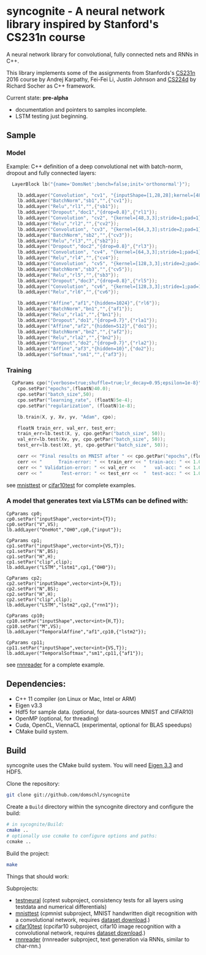 # syncognite - A neural network library inspired by Stanford's CS231n course

A neural network library for convolutional, fully connected nets and RNNs in C++.

This library implements some of the assignments from Stanfords's [CS231n](http://cs231n.stanford.edu/index.html) 2016 course by Andrej Karpathy, Fei-Fei Li, Justin Johnson and [CS224d](http://cs224d.stanford.edu/index.html) by Richard Socher as C++ framework.

Current state: **pre-alpha**
* documentation and pointers to samples incomplete.
* LSTM testing just beginning.

## Sample
### Model
Example: C++ definition of a deep convolutional net with batch-norm, dropout and fully connected layers:
```cpp
  LayerBlock lb("{name='DomsNet';bench=false;init='orthonormal'}");

	lb.addLayer("Convolution", "cv1", "{inputShape=[1,28,28];kernel=[48,5,5];stride=1;pad=2}",{"input"});
	lb.addLayer("BatchNorm","sb1","",{"cv1"});
	lb.addLayer("Relu","rl1","",{"sb1"});
	lb.addLayer("Dropout","doc1","{drop=0.8}",{"rl1"});
	lb.addLayer("Convolution", "cv2", "{kernel=[48,3,3];stride=1;pad=1}",{"doc1"});
	lb.addLayer("Relu","rl2","",{"cv2"});
	lb.addLayer("Convolution", "cv3", "{kernel=[64,3,3];stride=2;pad=1}",{"rl2"});
	lb.addLayer("BatchNorm","sb2","",{"cv3"});
	lb.addLayer("Relu","rl3","",{"sb2"});
	lb.addLayer("Dropout","doc2","{drop=0.8}",{"rl3"});
	lb.addLayer("Convolution", "cv4", "{kernel=[64,3,3];stride=1;pad=1}",{"doc2"});
	lb.addLayer("Relu","rl4","",{"cv4"});
	lb.addLayer("Convolution", "cv5", "{kernel=[128,3,3];stride=2;pad=1}",{"rl4"});
	lb.addLayer("BatchNorm","sb3","",{"cv5"});
	lb.addLayer("Relu","rl5","",{"sb3"});
	lb.addLayer("Dropout","doc3","{drop=0.8}",{"rl5"});
	lb.addLayer("Convolution", "cv6", "{kernel=[128,3,3];stride=1;pad=1}",{"doc3"});
	lb.addLayer("Relu","rl6","",{"cv6"});

	lb.addLayer("Affine","af1","{hidden=1024}",{"rl6"});
	lb.addLayer("BatchNorm","bn1","",{"af1"});
	lb.addLayer("Relu","rla1","",{"bn1"});
	lb.addLayer("Dropout","do1","{drop=0.7}",{"rla1"});
	lb.addLayer("Affine","af2","{hidden=512}",{"do1"});
	lb.addLayer("BatchNorm","bn2","",{"af2"});
	lb.addLayer("Relu","rla2","",{"bn2"});
	lb.addLayer("Dropout","do2","{drop=0.7}",{"rla2"});
	lb.addLayer("Affine","af3","{hidden=10}",{"do2"});
	lb.addLayer("Softmax","sm1","",{"af3"});
```
### Training
```cpp
  CpParams cpo("{verbose=true;shuffle=true;lr_decay=0.95;epsilon=1e-8}");
	cpo.setPar("epochs",(floatN)40.0);
	cpo.setPar("batch_size",50);
	cpo.setPar("learning_rate", (floatN)5e-4);
	cpo.setPar("regularization", (floatN)1e-8);

	lb.train(X, y, Xv, yv, "Adam", cpo);

	floatN train_err, val_err, test_err;
	train_err=lb.test(X, y, cpo.getPar("batch_size", 50));
	val_err=lb.test(Xv, yv, cpo.getPar("batch_size", 50));
	test_err=lb.test(Xt, yt, cpo.getPar("batch_size", 50));

	cerr << "Final results on MNIST after " << cpo.getPar("epochs",(floatN)0.0) << " epochs:" << endl;
	cerr << "      Train-error: " << train_err << " train-acc: " << 1.0-train_err << endl;
	cerr << " Validation-error: " << val_err <<   "   val-acc: " << 1.0-val_err << endl;
	cerr << "       Test-error: " << test_err <<  "  test-acc: " << 1.0-test_err << endl;
```
see [mnisttest](cpmnist/) or [cifar10test](cpcifar10/) for complete examples.

### A model that generates text via LSTMs can be defined with:
```
CpParams cp0;
cp0.setPar("inputShape",vector<int>{T});
cp0.setPar("V",VS);
lb.addLayer("OneHot","OH0",cp0,{"input"});

CpParams cp1;
cp1.setPar("inputShape",vector<int>{VS,T});
cp1.setPar("N",BS);
cp1.setPar("H",H);
cp1.setPar("clip",clip);
lb.addLayer("LSTM","lstm1",cp1,{"OH0"});

CpParams cp2;
cp2.setPar("inputShape",vector<int>{H,T});
cp2.setPar("N",BS);
cp2.setPar("H",H);
cp2.setPar("clip",clip);
lb.addLayer("LSTM","lstm2",cp2,{"rnn1"});

CpParams cp10;
cp10.setPar("inputShape",vector<int>{H,T});
cp10.setPar("M",VS);
lb.addLayer("TemporalAffine","af1",cp10,{"lstm2"});

CpParams cp11;
cp11.setPar("inputShape",vector<int>{VS,T});
lb.addLayer("TemporalSoftmax","sm1",cp11,{"af1"});
```
see [rnnreader](rnnreader/) for a complete example.

## Dependencies:
* C++ 11 compiler (on Linux or Mac, Intel or ARM)
* Eigen v3.3
* Hdf5 for sample data. (optional, for data-sources MNIST and CIFAR10)
* OpenMP (optional, for threading)
* Cuda, OpenCL, ViennaCL (experimental, optional for BLAS speedups)
* CMake build system.

## Build
syncognite uses the CMake build system. You will need [Eigen 3.3](http://eigen.tuxfamily.org/index.php?title=Main_Page) and HDF5.

Clone the repository:
```bash
git clone git://github.com/domschl/syncognite
```
Create a ```Build``` directory within the syncognite directory and configure the build:
```bash
# in sycognite/Build:
cmake ..
# optionally use ccmake to configure options and paths:
ccmake ..
```
Build the project:
```bash
make
```
Things that should work:

Subprojects:
* [testneural](cptest/) (cptest subproject, consistency tests for all layers using testdata and numerical differentials)
* [mnisttest](cpmnist/) (cpmnist subproject, MNIST handwritten digit recognition with a convolutional network, requires [dataset download](datasets/).)
* [cifar10test](cpcifar10/) (cpcifar10 subproject, cifar10 image recognition with a convolutional network, requires [dataset download](datasets/).)
* [rnnreader](rnnreader/) (rnnreader subproject, text generation via RNNs, similar to char-rnn.)
